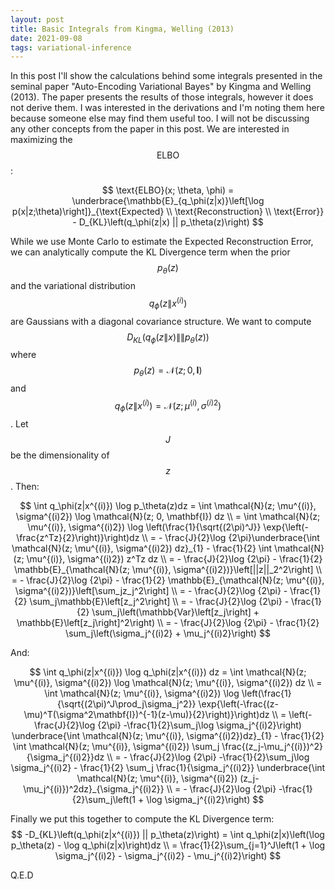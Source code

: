 ```yaml
---
layout: post
title: Basic Integrals from Kingma, Welling (2013)
date: 2021-09-08
tags: variational-inference
---
```

In this post I'll show the calculations behind some integrals presented in the seminal paper "Auto-Encoding Variational Bayes" by Kingma and Welling (2013). The paper presents the results of those integrals, however it does not derive them. I was interested in the derivations and I'm noting them here because someone else may find them useful too. I will not be discussing any other concepts from the paper in this post. We are interested in maximizing the $$\text{ELBO}$$:

$$
\text{ELBO}(x; \theta, \phi) = \underbrace{\mathbb{E}_{q_\phi(z|x)}\left[\log p(x|z;\theta)\right]}_{\text{Expected} \\ \text{Reconstruction} \\ \text{Error}} - D_{KL}\left(q_\phi(z|x) || p_\theta(z)\right)
$$

While we use Monte Carlo to estimate the Expected Reconstruction Error, we can analytically compute the KL Divergence term when the prior $$p_\theta(z)$$ and the variational distribution $$q_\phi(z\|x^{(i)})$$ are Gaussians with a diagonal covariance structure. We want to compute $$D_{KL}\left(q_\phi(z\|x) \|\| p_\theta(z)\right)$$ where $$p_\theta(z) = \mathcal{N}(z; 0, \mathbf{I})$$ and $$q_\phi(z\|x^{(i)}) = \mathcal{N}(z; \mu^{(i)}, \sigma^{(i)2})$$. Let $$J$$ be the dimensionality of $$z$$. Then:

$$
\int q_\phi(z|x^{(i)}) \log p_\theta(z)dz = \int \mathcal{N}(z; \mu^{(i)}, \sigma^{(i)2}) \log \mathcal{N}(z; 0, \mathbf{I}) dz \\
= \int \mathcal{N}(z; \mu^{(i)}, \sigma^{(i)2}) \log \left(\frac{1}{\sqrt{(2\pi)^J}} \exp{\left(-\frac{z^Tz}{2}\right)}\right)dz \\
= - \frac{J}{2}\log {2\pi}\underbrace{\int \mathcal{N}(z; \mu^{(i)}, \sigma^{(i)2}) dz}_{1} - \frac{1}{2} \int \mathcal{N}(z; \mu^{(i)}, \sigma^{(i)2}) z^Tz dz \\
= - \frac{J}{2}\log {2\pi} - \frac{1}{2} \mathbb{E}_{\mathcal{N}(z; \mu^{(i)}, \sigma^{(i)2})}\left[||z||_2^2\right] \\
= - \frac{J}{2}\log {2\pi} - \frac{1}{2} \mathbb{E}_{\mathcal{N}(z; \mu^{(i)}, \sigma^{(i)2})}\left[\sum_jz_j^2\right] \\
= - \frac{J}{2}\log {2\pi} - \frac{1}{2} \sum_j\mathbb{E}\left[z_j^2\right] \\
= - \frac{J}{2}\log {2\pi} - \frac{1}{2} \sum_j\left(\mathbb{Var}\left[z_j\right] + \mathbb{E}\left[z_j\right]^2\right) \\
= - \frac{J}{2}\log {2\pi} - \frac{1}{2} \sum_j\left(\sigma_j^{(i)2} + \mu_j^{(i)2}\right)
$$

And:

$$
\int q_\phi(z|x^{(i)}) \log q_\phi(z|x^{(i)}) dz = \int \mathcal{N}(z; \mu^{(i)}, \sigma^{(i)2}) \log \mathcal{N}(z; \mu^{(i)}, \sigma^{(i)2}) dz \\
= \int \mathcal{N}(z; \mu^{(i)}, \sigma^{(i)2}) \log \left(\frac{1}{\sqrt{(2\pi)^J\prod_j\sigma_j^2}} \exp{\left(-\frac{(z-\mu)^T(\sigma^2\mathbf{I})^{-1}(z-\mu)}{2}\right)}\right)dz \\
= \left(- \frac{J}{2}\log {2\pi} -\frac{1}{2}\sum_j\log \sigma_j^{(i)2}\right) \underbrace{\int \mathcal{N}(z; \mu^{(i)}, \sigma^{(i)2})dz}_{1} - \frac{1}{2} \int \mathcal{N}(z; \mu^{(i)}, \sigma^{(i)2}) \sum_j \frac{(z_j-\mu_j^{(i)})^2}{\sigma_j^{(i)2}}dz \\
= - \frac{J}{2}\log {2\pi} -\frac{1}{2}\sum_j\log \sigma_j^{(i)2} - \frac{1}{2} \sum_j \frac{1}{\sigma_j^{(i)2}} \underbrace{\int \mathcal{N}(z; \mu^{(i)}, \sigma^{(i)2})  (z_j-\mu_j^{(i)})^2dz}_{\sigma_j^{(i)2}} \\
= - \frac{J}{2}\log {2\pi} -\frac{1}{2}\sum_j\left(1 + \log \sigma_j^{(i)2}\right)
$$

Finally we put this together to compute the KL Divergence term:
$$
-D_{KL}\left(q_\phi(z|x^{(i)}) || p_\theta(z)\right) = \int q_\phi(z|x)\left(\log p_\theta(z) - \log q_\phi(z|x)\right)dz \\
= \frac{1}{2}\sum_{j=1}^J\left(1 + \log \sigma_j^{(i)2} - \sigma_j^{(i)2} - \mu_j^{(i)2}\right)
$$

Q.E.D
